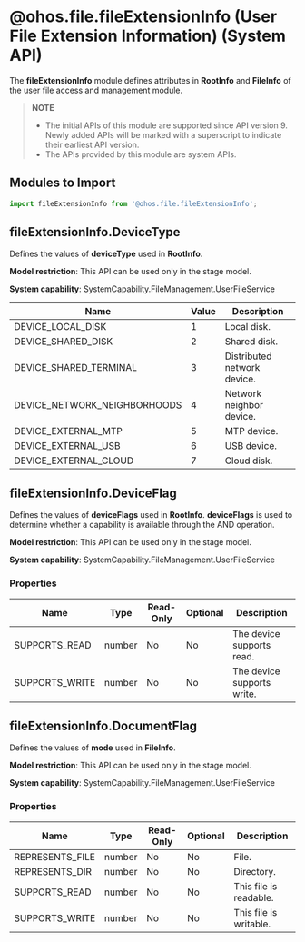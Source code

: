 # @ohos.file.fileExtensionInfo (User File Extension Information) (System API)

The **fileExtensionInfo** module defines attributes in **RootInfo** and **FileInfo** of the user file access and management module.

>**NOTE**
>
>- The initial APIs of this module are supported since API version 9. Newly added APIs will be marked with a superscript to indicate their earliest API version.
>- The APIs provided by this module are system APIs.

## Modules to Import

```ts
import fileExtensionInfo from '@ohos.file.fileExtensionInfo';
```

## fileExtensionInfo.DeviceType

Defines the values of **deviceType** used in **RootInfo**.

**Model restriction**: This API can be used only in the stage model.

**System capability**: SystemCapability.FileManagement.UserFileService

| Name| Value| Description|
| ----- | ------ | ------ |
| DEVICE_LOCAL_DISK | 1 | Local disk.|
| DEVICE_SHARED_DISK | 2 | Shared disk.|
| DEVICE_SHARED_TERMINAL | 3 | Distributed network device.|
| DEVICE_NETWORK_NEIGHBORHOODS | 4 | Network neighbor device.|
| DEVICE_EXTERNAL_MTP | 5 | MTP device.|
| DEVICE_EXTERNAL_USB | 6 | USB device.|
| DEVICE_EXTERNAL_CLOUD | 7 | Cloud disk.|

## fileExtensionInfo.DeviceFlag

Defines the values of **deviceFlags** used in **RootInfo**. **deviceFlags** is used to determine whether a capability is available through the AND operation.

**Model restriction**: This API can be used only in the stage model.

**System capability**: SystemCapability.FileManagement.UserFileService

### Properties

  | Name| Type  | Read-Only| Optional| Description    |
  | ------ | ------ | ---- | ---- | -------- |
  | SUPPORTS_READ   | number | No  | No  | The device supports read.|
  | SUPPORTS_WRITE   | number | No  | No  | The device supports write.|

## fileExtensionInfo.DocumentFlag

Defines the values of **mode** used in **FileInfo**.

**Model restriction**: This API can be used only in the stage model.

**System capability**: SystemCapability.FileManagement.UserFileService

### Properties

  | Name| Type  | Read-Only| Optional| Description    |
  | ------ | ------ | ---- | ---- | -------- |
  | REPRESENTS_FILE   | number | No  | No  | File.|
  | REPRESENTS_DIR   | number | No  | No  | Directory.|
  | SUPPORTS_READ   | number | No  | No  | This file is readable.|
  | SUPPORTS_WRITE   | number | No  | No  | This file is writable.|
  
